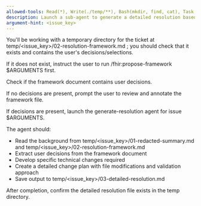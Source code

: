 ```yaml
---
allowed-tools: Read(*), Write(./temp/**), Bash(mkdir, find, cat), Task,mcp__fhir-jira__get_issue_details, mcp__fhir-jira__search_by_keywords
description: Launch a sub-agent to generate a detailed resolution based on user decisions in the framework
argument-hint: <issue_key>
---
```


You'll be working with a temporary directory for the ticket at temp/<issue_key>/02-resolution-framework.md ; you should check that it exists and contains the user's decisions/selections.

If it does not exist, instruct the user to run /fhir:propose-framework $ARGUMENTS first.

Check if the framework document contains user decisions.

If no decisions are present, prompt the user to review and annotate the framework file.

If decisions are present, launch the generate-resolution agent for issue $ARGUMENTS.

The agent should:
- Read the background from temp/<issue_key>/01-redacted-summary.md and temp/<issue_key>/02-resolution-framework.md
- Extract user decisions from the framework document
- Develop specific technical changes required
- Create a detailed change plan with file modifications and validation approach
- Save output to temp/<issue_key>/03-detailed-resolution.md

After completion, confirm the detailed resolution file exists in the temp directory.
